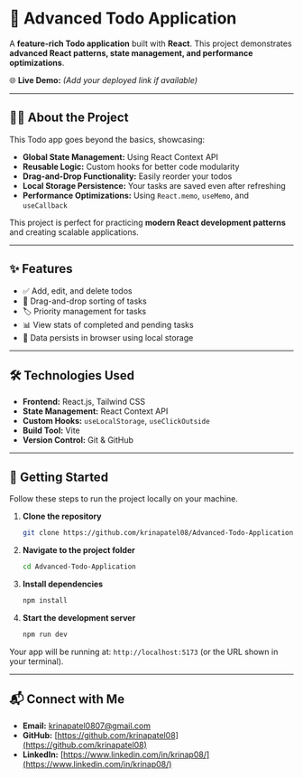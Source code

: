 # 📝 Advanced Todo Application

A **feature-rich Todo application** built with **React**. This project demonstrates **advanced React patterns, state management, and performance optimizations**.

🌐 **Live Demo:** *(Add your deployed link if available)*

---

## 👩‍💻 About the Project

This Todo app goes beyond the basics, showcasing:  

- **Global State Management:** Using React Context API  
- **Reusable Logic:** Custom hooks for better code modularity  
- **Drag-and-Drop Functionality:** Easily reorder your todos  
- **Local Storage Persistence:** Your tasks are saved even after refreshing  
- **Performance Optimizations:** Using `React.memo`, `useMemo`, and `useCallback`  

This project is perfect for practicing **modern React development patterns** and creating scalable applications.

---

## ✨ Features

- ✅ Add, edit, and delete todos  
- 🔄 Drag-and-drop sorting of tasks  
- 🏷️ Priority management for tasks  
- 📊 View stats of completed and pending tasks  
- 💾 Data persists in browser using local storage  

---

## 🛠️ Technologies Used

- **Frontend:** React.js, Tailwind CSS  
- **State Management:** React Context API  
- **Custom Hooks:** `useLocalStorage`, `useClickOutside`  
- **Build Tool:** Vite  
- **Version Control:** Git & GitHub  

---

## 🚀 Getting Started

Follow these steps to run the project locally on your machine.

1.  **Clone the repository**
    ```bash
    git clone https://github.com/krinapatel08/Advanced-Todo-Application.git
    ```
2.  **Navigate to the project folder**
    ```bash
    cd Advanced-Todo-Application
    ```
3.  **Install dependencies**
    ```bash
    npm install
    ```
4.  **Start the development server**
    ```bash
    npm run dev
    ```

Your app will be running at: `http://localhost:5173` (or the URL shown in your terminal).

---
## 📬 Connect with Me

-   **Email:** krinapatel0807@gmail.com
-   **GitHub:** [https://github.com/krinapatel08](https://github.com/krinapatel08)
-   **LinkedIn:** [https://www.linkedin.com/in/krinap08/](https://www.linkedin.com/in/krinap08/)

